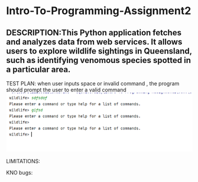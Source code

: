 # Intro-To-Programming-Assignment2


## DESCRIPTION:This Python application fetches and analyzes data from web services. It allows users to explore wildlife sightings in Queensland, such as identifying venomous species spotted in a particular area.

TEST PLAN:
when user inputs space or invalid command , the program should prompt the user to enter a valid command
![img.png](img.png)

LIMITATIONS:


KNO  bugs: